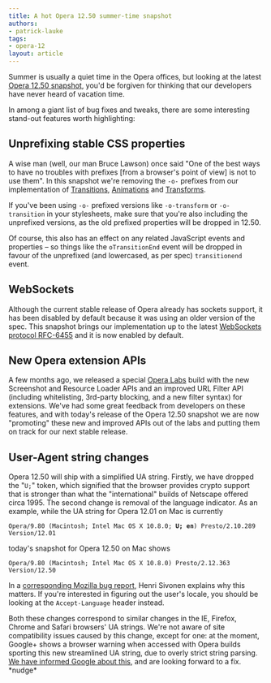 ```yaml
---
title: A hot Opera 12.50 summer-time snapshot
authors:
- patrick-lauke
tags:
- opera-12
layout: article
---
```

<p>Summer is usually a quiet time in the Opera offices, but looking at the latest <a href="http://my.opera.com/desktopteam/blog/2012/08/03/summer-core-update">Opera 12.50 snapshot</a>, you&#39;d be forgiven for thinking that our developers have never heard of vacation time.</p>

<p>In among a giant list of bug fixes and tweaks, there are some interesting stand-out features worth highlighting:</p>

<h2>Unprefixing stable CSS properties</h2>
<p>A wise man (well, our man Bruce Lawson) once said &quot;One of the best ways to have no troubles with prefixes [from a browser&#39;s point of view] is not to use them&quot;. In this snapshot we&#39;re removing the <code>-o-</code> prefixes from our implementation of <a href="http://www.w3.org/TR/css3-transitions/">Transitions</a>, <a href="http://www.w3.org/TR/css3-animations/">Animations</a> and <a href="http://www.w3.org/TR/css3-transforms/">Transforms</a>.</p>

<p>If you&#39;ve been using <code>-o-</code> prefixed versions like <code>-o-transform</code> or <code>-o-transition</code> in your stylesheets, make sure that you&#39;re also including the unprefixed versions, as the old prefixed properties will be dropped in 12.50.</p>

<p>Of course, this also has an effect on any related JavaScript events and properties – so things like the <code>oTransitionEnd</code> event will be dropped in favour of the unprefixed (and lowercased, as per spec) <code>transitionend</code> event.</p>

<h2>WebSockets</h2>

<p>Although the current stable release of Opera already has sockets support, it has been disabled by default because it was using an older version of the spec. This snapshot brings our implementation up to the latest <a href="http://tools.ietf.org/html/rfc6455">WebSockets protocol RFC-6455</a> and it is now enabled by default.</p>

<h2>New Opera extension APIs</h2>
<p>A few months ago, we released a special <a href="http://dev.opera.com/articles/view/new-extension-apis-screenshot-resource-loader-url-filter/">Opera Labs</a> build with the new Screenshot and Resource Loader APIs and an improved URL Filter API (including whitelisting, 3rd-party blocking, and a new filter syntax) for extensions. We&#39;ve had some great feedback from developers on these features, and with today&#39;s release of the Opera 12.50 snapshot we are now &quot;promoting&quot; these new and improved APIs out of the labs and putting them on track for our next stable release.</p>

<h2>User-Agent string changes</h2>
<p>Opera 12.50 will ship with a simplified UA string. Firstly, we have dropped the &quot;<code>U;</code>&quot; token, which signified that the browser provides crypto support that is stronger than what the &quot;international&quot; builds of Netscape offered circa 1995. The second change is removal of the language indicator. As an example, while the UA string for Opera 12.01 on Mac is currently</p>

<pre><code>Opera/9.80 (Macintosh; Intel Mac OS X 10.8.0; <strong>U; en</strong>) Presto/2.10.289 Version/12.01</code></pre>

<p>today&#39;s snapshot for Opera 12.50 on Mac shows</p>

<pre><code>Opera/9.80 (Macintosh; Intel Mac OS X 10.8.0) Presto/2.12.363 Version/12.50</code></pre>

<p>In a <a href="https://bugzilla.mozilla.org/show_bug.cgi?id=572656#c0">corresponding Mozilla bug report</a>, Henri Sivonen explains why this matters. If you&#39;re interested in figuring out the user&#39;s locale, you should be looking at the <code>Accept-Language</code> header instead.</p>
<p>Both these changes correspond to similar changes in the IE, Firefox, Chrome and Safari browsers&#39; UA strings. We&#39;re not aware of site compatibility issues caused by this change, except for one: at the moment, Google+ shows a browser warning when accessed with Opera builds sporting this new streamlined UA string, due to overly strict string parsing. <a href="http://productforums.google.com/d/topic/google-plus-discuss/w617dQsAaUc/discussion">We have informed Google about this</a>, and are looking forward to a fix. *nudge*</p>
